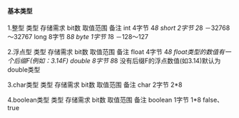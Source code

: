 #### 基本类型

1.整型
类型              存储需求     bit数    取值范围                  备注
int                 4字节           4*8 
short             2字节           2*8     －32768～32767
long              8字节           8*8
byte              1字节           1*8     －128～127

2.浮点型
类型              存储需求     bit数    取值范围      备注
float              4字节           4*8                            float类型的数值有一个后缀F(例如：3.14F)
double          8字节           8*8                           没有后缀F的浮点数值(如3.14)默认为double类型

3.char类型
类型              存储需求     bit数     取值范围      备注
char              2字节          2*8

4.boolean类型
类型              存储需求    bit数    取值范围      备注
boolean        1字节          1*8      false、true